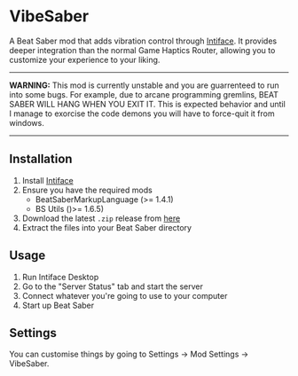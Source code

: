 VibeSaber
=========

A Beat Saber mod that adds vibration control through [Intiface](https://intiface.com/desktop/). It provides deeper integration than the normal Game Haptics Router, allowing you to customize your experience to your liking.

--------

**WARNING:** This mod is currently unstable and you are guarrenteed to run into some bugs. For example, due to arcane programming gremlins, BEAT SABER WILL HANG WHEN YOU EXIT IT. This is expected behavior and until I manage to exorcise the code demons you will have to force-quit it from windows.

--------

## Installation

1. Install [Intiface](https://intiface.com/desktop/)
2. Ensure you have the required mods
    - BeatSaberMarkupLanguage (>= 1.4.1)
    - BS Utils ()>= 1.6.5)
3. Download the latest `.zip` release from [here](https://github.com/Tschrock/VibeSaber/releases)
4. Extract the files into your Beat Saber directory

## Usage
1. Run Intiface Desktop
2. Go to the "Server Status" tab and start the server
3. Connect whatever you're going to use to your computer
4. Start up Beat Saber

## Settings
You can customise things by going to Settings -> Mod Settings -> VibeSaber.
